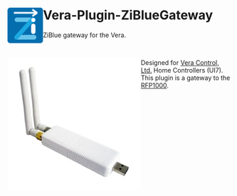 # <img align="left" src="media/ziblue_gateway_logo.png"> Vera-Plugin-ZiBlueGateway
ZiBlue gateway for the Vera.

<br/>

<img align="left" src="media/rfp1000.jpg"> Designed for [Vera Control, Ltd.](http://getvera.com) Home Controllers (UI7).
This plugin is a gateway to the [RFP1000](http://rfplayer.com/en/zikeys-rfp1000/).
